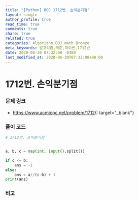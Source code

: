 ```yaml
---
title: "[Python] BOJ 1712번. 손익분기점"
layout: single
author_profile: true
read_time: true
comments: true
share: true
related: true
categories: Algorithm BOJ math Bronze
meta_keywords: 알고리즘,백준,파이썬,1712번
date: 2020-06-30 07:32:08 -0400
last_modified_at: 2020-06-30T07:32:08+08:00
---
```


# 1712번. 손익분기점

### 문제 링크
- <https://www.acmicpc.net/problem/1712>{: target="\_blank"}

### 풀이 코드

```python
# 1712번. 손익분기점


a, b, c = map(int, input().split())

if c <= b:
    ans = -1
else:
    ans = a//(c-b) + 1
print(ans)
```

### 비고